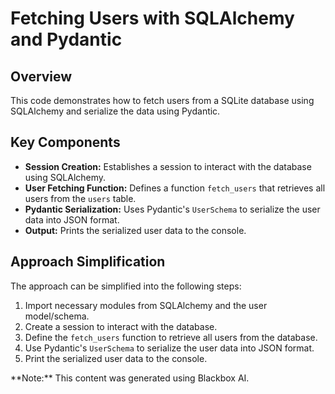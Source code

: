 # Fetching Users with SQLAlchemy and Pydantic

## Overview

This code demonstrates how to fetch users from a SQLite database using SQLAlchemy and serialize the data using Pydantic.

## Key Components

*   **Session Creation:** Establishes a session to interact with the database using SQLAlchemy.
*   **User Fetching Function:** Defines a function `fetch_users` that retrieves all users from the `users` table.
*   **Pydantic Serialization:** Uses Pydantic's `UserSchema` to serialize the user data into JSON format.
*   **Output:** Prints the serialized user data to the console.


## Approach Simplification

The approach can be simplified into the following steps:

1.  Import necessary modules from SQLAlchemy and the user model/schema.
2.  Create a session to interact with the database.
3.  Define the `fetch_users` function to retrieve all users from the database.
4.  Use Pydantic's `UserSchema` to serialize the user data into JSON format.
5.  Print the serialized user data to the console.

<div class="note">**Note:** This content was generated using Blackbox AI.</div>